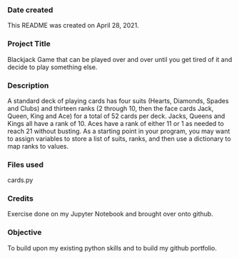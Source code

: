 ### Date created
This README was created on April 28, 2021.

### Project Title
Blackjack Game that can be played over and over until you get tired of it and decide to play something else.

### Description
A standard deck of playing cards has four suits (Hearts, Diamonds, Spades and Clubs) and thirteen ranks (2 through 10, then the face cards Jack, Queen, King and Ace) for a total of 52 cards per deck. Jacks, Queens and Kings all have a rank of 10. Aces have a rank of either 11 or 1 as needed to reach 21 without busting. As a starting point in your program, you may want to assign variables to store a list of suits, ranks, and then use a dictionary to map ranks to values.

### Files used
cards.py

### Credits
Exercise done on my Jupyter Notebook and brought over onto github.

### Objective 
To build upon my existing python skills and to build my github portfolio.